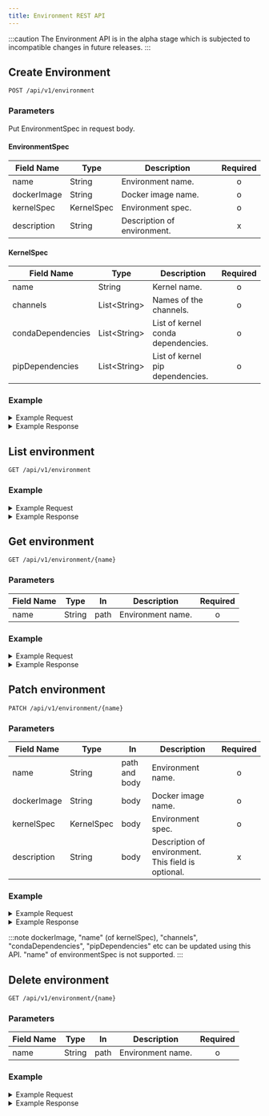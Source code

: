 ```yaml
---
title: Environment REST API
---
```


<!--
Licensed to the Apache Software Foundation (ASF) under one
or more contributor license agreements.  See the NOTICE file
distributed with this work for additional information
regarding copyright ownership.  The ASF licenses this file
to you under the Apache License, Version 2.0 (the
"License"); you may not use this file except in compliance
with the License.  You may obtain a copy of the License at

  http://www.apache.org/licenses/LICENSE-2.0

Unless required by applicable law or agreed to in writing,
software distributed under the License is distributed on an
"AS IS" BASIS, WITHOUT WARRANTIES OR CONDITIONS OF ANY
KIND, either express or implied.  See the License for the
specific language governing permissions and limitations
under the License.
-->

:::caution
The Environment API is in the alpha stage which is subjected to incompatible changes in future releases.
:::
## Create Environment
`POST /api/v1/environment`

### Parameters

Put EnvironmentSpec in request body.
#### **EnvironmentSpec**

| Field Name  | Type       | Description                 | Required |
| ----------- | ---------- | --------------------------- | :------: |
| name        | String     | Environment name.           |    o     |
| dockerImage | String     | Docker image name.          |    o     |
| kernelSpec  | KernelSpec | Environment spec.           |    o     |
| description | String     | Description of environment. |    x     |

#### **KernelSpec**

| Field Name        | Type          | Description                        | Required |
| ----------------- | ------------- | ---------------------------------- | :------: |
| name              | String        | Kernel name.                       |    o     |
| channels          | List<String\> | Names of the channels.             |    o     |
| condaDependencies | List<String\> | List of kernel conda dependencies. |    o     |
| pipDependencies   | List<String\> | List of kernel pip dependencies.   |    o     |

### Example
<details>
<summary>Example Request</summary>
<div>

```shell
curl -X POST -H "Content-Type: application/json" -d '
{
  "name": "my-submarine-env",
  "dockerImage" : "continuumio/anaconda3",
  "kernelSpec" : {
    "name" : "team_default_python_3.7",
    "channels" : ["defaults"],
    "condaDependencies" : 
      ["_ipyw_jlab_nb_ext_conf=0.1.0=py37_0",
      "alabaster=0.7.12=py37_0",
      "anaconda=2020.02=py37_0",
      "anaconda-client=1.7.2=py37_0",
      "anaconda-navigator=1.9.12=py37_0"],
    "pipDependencies" : 
      ["apache-submarine==0.7.0",
      "pyarrow==0.17.0"]
  }
}
' http://127.0.0.1:32080/api/v1/environment
```
</div>
</details>
<details>
<summary>Example Response</summary>
<div>

```json
{
  "status": "OK",
  "code": 200,
  "result": {
    "environmentId": "environment_1586156073228_0001",
    "environmentSpec": {
      "name": "my-submarine-env",
      "dockerImage" : "continuumio/anaconda3",
      "kernelSpec" : {
        "name" : "team_default_python_3.7",
        "channels" : ["defaults"],
        "condaDependencies" : 
          ["_ipyw_jlab_nb_ext_conf=0.1.0=py37_0",
          "alabaster=0.7.12=py37_0",
          "anaconda=2020.02=py37_0",
          "anaconda-client=1.7.2=py37_0",
          "anaconda-navigator=1.9.12=py37_0"],
        "pipDependencies" : 
          ["apache-submarine==0.7.0",
          "pyarrow==0.17.0"]
      }
    }
  }
}
```
</div>
</details>


## List environment
`GET /api/v1/environment`

### Example
<details>
<summary>Example Request</summary>
<div>

```shell
curl -X GET http://127.0.0.1:32080/api/v1/environment
```

</div>
</details>

<details>
<summary>Example Response</summary>
<div>

```json
{
  "status":"OK",
  "code":200,
  "success":true,
  "message":null,
  "result":[
    {
      "environmentId":"environment_1600862964725_0002",
      "environmentSpec":{
        "name":"notebook-gpu-env",
        "dockerImage":"apache/submarine:jupyter-notebook-gpu-0.7.0-SNAPSHOT",
        "kernelSpec":{
          "name":"submarine_jupyter_py3",
          "channels":[
            "defaults"
          ],
          "condaDependencies":[],
          "pipDependencies":[]
        },
        "description":null,
        "image":null
      }
    },
    {
      "environmentId":"environment_1647192232698_0003",
      "environmentSpec":{
        "name":"my-submarine-env",
        "dockerImage":"continuumio/anaconda3",
        "kernelSpec":{
          "name":"team_default_python_3.7",
          "channels":[
            "defaults"
          ],
          "condaDependencies":[
            "_ipyw_jlab_nb_ext_conf\u003d0.1.0\u003dpy37_0",
            "alabaster\u003d0.7.12\u003dpy37_0",
            "anaconda\u003d2020.02\u003dpy37_0",
            "anaconda-client\u003d1.7.2\u003dpy37_0",
            "anaconda-navigator\u003d1.9.12\u003dpy37_0"
          ],
          "pipDependencies":[
            "apache-submarine\u003d\u003d0.7.0",
            "pyarrow\u003d\u003d0.17.0"
          ]
        },
        "description":null,
        "image":null
      }
    },
    {
      "environmentId":"environment_1600862964725_0001",
      "environmentSpec":{
        "name":"notebook-env",
        "dockerImage":"apache/submarine:jupyter-notebook-0.7.0-SNAPSHOT",
        "kernelSpec":{
          "name":"submarine_jupyter_py3",
          "channels":[
            "defaults"
          ],
          "condaDependencies":[],
          "pipDependencies":[]
        },
        "description":null,
        "image":null
      }
    }
  ],
  "attributes":{}
}
```
</div>
</details>


## Get environment
`GET /api/v1/environment/{name}`

### Parameters

| Field Name | Type   | In   | Description       | Required |
| ---------- | ------ | ---- | ----------------- | :------: |
| name       | String | path | Environment name. |    o     |

### Example
<details>
<summary>Example Request</summary>
<div>

```shell
curl -X GET http://127.0.0.1:32080/api/v1/environment/my-submarine-env
```

</div>
</details>

<details>
<summary>Example Response</summary>
<div>

```json
{
  "status":"OK",
  "code":200,
  "success":true,
  "message":null,
  "result":{
    "environmentId":"environment_1647192232698_0003",
    "environmentSpec":{
      "name":"my-submarine-env",
      "dockerImage":"continuumio/anaconda3",
      "kernelSpec":{
        "name":"team_default_python_3.7",
        "channels":[
          "defaults"
        ],
        "condaDependencies":[
          "_ipyw_jlab_nb_ext_conf\u003d0.1.0\u003dpy37_0",
          "alabaster\u003d0.7.12\u003dpy37_0",
          "anaconda\u003d2020.02\u003dpy37_0",
          "anaconda-client\u003d1.7.2\u003dpy37_0",
          "anaconda-navigator\u003d1.9.12\u003dpy37_0"
        ],
        "pipDependencies":[
          "apache-submarine\u003d\u003d0.7.0",
          "pyarrow\u003d\u003d0.17.0"
        ]
      },
      "description":null,
      "image":null
    }
  },
  "attributes":{}
}
```
</div>
</details>


## Patch environment
`PATCH /api/v1/environment/{name}`

### Parameters

| Field Name  | Type       | In            | Description                                         | Required |
| ----------- | ---------- | ------------- | --------------------------------------------------- | :------: |
| name        | String     | path and body | Environment name.                                   |    o     |
| dockerImage | String     | body          | Docker image name.                                  |    o     |
| kernelSpec  | KernelSpec | body          | Environment spec.                                   |    o     |
| description | String     | body          | Description of environment. This field is optional. |    x     |

### Example

<details>
<summary>Example Request</summary>
<div>

```shell
curl -X PATCH -H "Content-Type: application/json" -d '
{
  "name": "my-submarine-env",
  "dockerImage" : "continuumio/anaconda3",
  "kernelSpec" : {
    "name" : "team_default_python_3.7_updated",
    "channels" : ["defaults"],
    "condaDependencies" : 
      ["_ipyw_jlab_nb_ext_conf=0.1.0=py37_0",
      "alabaster=0.7.12=py37_0"],
    "pipDependencies" : 
      []
  }
}
' http://127.0.0.1:32080/api/v1/environment/my-submarine-env
```

</div>
</details>

<details>
<summary>Example Response</summary>
<div>

```json
{
  "status":"OK",
  "code":200,
  "success":true,
  "message":null,
  "result":{
    "environmentId":"environment_1647192232698_0004",
    "environmentSpec":{
      "name":"my-submarine-env",
      "dockerImage":"continuumio/anaconda3",
      "kernelSpec":{
        "name":"team_default_python_3.7_updated",
        "channels":[
          "defaults"
        ],
        "condaDependencies":[
          "_ipyw_jlab_nb_ext_conf\u003d0.1.0\u003dpy37_0",
          "alabaster\u003d0.7.12\u003dpy37_0"
        ],
        "pipDependencies":[]
      },
      "description":null,
      "image":null
    }
  },
  "attributes":{}
}
```
</div>
</details>

:::note
dockerImage, "name" (of kernelSpec), "channels", "condaDependencies", "pipDependencies" etc can be updated using this API.
"name" of environmentSpec is not supported.
:::

## Delete environment
`GET /api/v1/environment/{name}`

### Parameters

| Field Name | Type   | In   | Description       | Required |
| ---------- | ------ | ---- | ----------------- | :------: |
| name       | String | path | Environment name. |    o     |

### Example
<details>
<summary>Example Request</summary>
<div>

```shell
curl -X DELETE http://127.0.0.1:32080/api/v1/environment/my-submarine-env
```

</div>
</details>

<details>
<summary>Example Response</summary>
<div>

```json
{
  "status":"OK",
  "code":200,
  "success":true,
  "message":null,
  "result":{
    "environmentId":"environment_1647192232698_0003",
    "environmentSpec":{
      "name":"my-submarine-env",
      "dockerImage":"continuumio/anaconda3",
      "kernelSpec":{
        "name":"team_default_python_3.7",
        "channels":[
          "defaults"
        ],
        "condaDependencies":[
          "_ipyw_jlab_nb_ext_conf\u003d0.1.0\u003dpy37_0",
          "alabaster\u003d0.7.12\u003dpy37_0",
          "anaconda\u003d2020.02\u003dpy37_0",
          "anaconda-client\u003d1.7.2\u003dpy37_0",
          "anaconda-navigator\u003d1.9.12\u003dpy37_0"
        ],
        "pipDependencies":[
          "apache-submarine\u003d\u003d0.7.0",
          "pyarrow\u003d\u003d0.17.0"
        ]
      },
      "description":null,
      "image":null
    }
  },
  "attributes":{}
}
```

</div>
</details>
